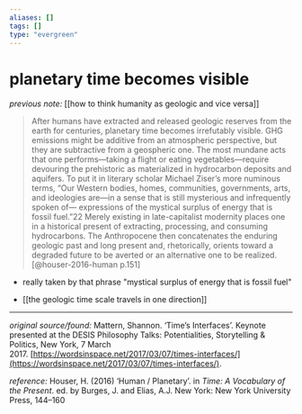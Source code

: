 ```yaml
---
aliases: []
tags: []
type: "evergreen"
---
```


# planetary time becomes visible

_previous note:_ [[how to think humanity as geologic and vice versa]]

> After humans have extracted and released geologic reserves from the earth for centuries, planetary time becomes irrefutably visible. GHG emissions might be additive from an atmospheric perspective, but they are subtractive from a geospheric one. The most mundane acts that one performs—taking a flight or eating vegetables—require devouring the prehistoric as materialized in hydrocarbon deposits and aquifers. To put it in literary scholar Michael Ziser’s more numinous terms, “Our Western bodies, homes, communities, governments, arts, and ideologies are—in a sense that is still mysterious and infrequently spoken of— expressions of the mystical surplus of energy that is fossil fuel.”22 Merely existing in late-capitalist modernity places one in a historical present of extracting, processing, and consuming hydrocarbons. The Anthropocene then concatenates the enduring geologic past and long present and, rhetorically, orients toward a degraded future to be averted or an alternative one to be realized. [@houser-2016-human p.151]

- really taken by that phrase "mystical surplus of energy that is fossil fuel"

- [[the geologic time scale travels in one direction]]

---

_original source/found:_ Mattern, Shannon. ‘Time’s Interfaces’. Keynote presented at the DESIS Philosophy Talks: Potentialities, Storytelling & Politics, New York, 7 March 2017. [https://wordsinspace.net/2017/03/07/times-interfaces/](https://wordsinspace.net/2017/03/07/times-interfaces/).

_reference:_ Houser, H. (2016) ‘Human / Planetary’. in _Time: A Vocabulary of the Present_. ed. by Burges, J. and Elias, A.J. New York: New York University Press, 144–160 



